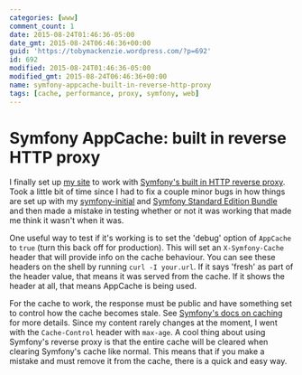 ```yaml
---
categories: [www]
comment_count: 1
date: 2015-08-24T01:46:36-05:00
date_gmt: 2015-08-24T06:46:36+00:00
guid: 'https://tobymackenzie.wordpress.com/?p=692'
id: 692
modified: 2015-08-24T01:46:36-05:00
modified_gmt: 2015-08-24T06:46:36+00:00
name: symfony-appcache-built-in-reverse-http-proxy
tags: [cache, performance, proxy, symfony, web]
---
```


Symfony AppCache: built in reverse HTTP proxy
=============================================

I finally set up [my site](https://www.tobymackenzie.com) to work with [Symfony's built in HTTP reverse proxy](http://symfony.com/doc/current/book/http_cache.html#symfony-reverse-proxy).  Took a little bit of time since I had to fix a couple minor bugs in how things are set up with my [symfony-initial](https://github.com/tobymackenzie/Symfony-Initial) and [Symfony Standard Edition Bundle](https://github.com/tobymackenzie/symfony-StandardEditionBundle) and then made a mistake in testing whether or not it was working that made me think it wasn't when it was.

One useful way to test if it's working is to set the 'debug' option of `AppCache` to `true` (turn this back off for production).  This will set an `X-Symfony-Cache` header that will provide info on the cache behaviour.  You can see these headers on the shell by running `curl -I your.url`.  If it says 'fresh' as part of the header value, that means it was served from the cache.  If it shows the header at all, that means AppCache is being used.

For the cache to work, the response must be public and have something set to control how the cache becomes stale.  See [Symfony's docs on caching](http://symfony.com/doc/current/book/http_cache.html#introduction-to-http-caching) for more details.  Since my content rarely changes at the moment, I went with the `Cache-Control` header with `max-age`.  A cool thing about using Symfony's reverse proxy is that the entire cache will be cleared when clearing Symfony's cache like normal.  This means that if you make a mistake and must remove it from the cache, there is a quick and easy way.
